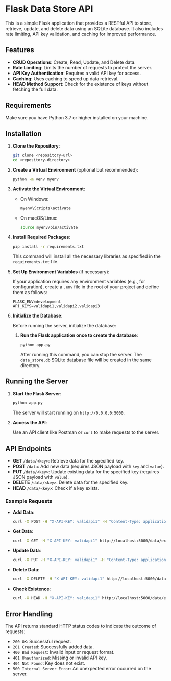 # Flask Data Store API

This is a simple Flask application that provides a RESTful API to store, retrieve, update, and delete data using an SQLite database. It also includes rate limiting, API key validation, and caching for improved performance.

## Features

- **CRUD Operations**: Create, Read, Update, and Delete data.
- **Rate Limiting**: Limits the number of requests to protect the server.
- **API Key Authentication**: Requires a valid API key for access.
- **Caching**: Uses caching to speed up data retrieval.
- **HEAD Method Support**: Check for the existence of keys without fetching the full data.

## Requirements

Make sure you have Python 3.7 or higher installed on your machine.

## Installation

1. **Clone the Repository**:

   ```bash
   git clone <repository-url>
   cd <repository-directory>
   ```

2. **Create a Virtual Environment** (optional but recommended):

   ```bash
   python -m venv myenv
   ```

3. **Activate the Virtual Environment**:

   - On Windows:
     ```bash
     myenv\Scripts\activate
     ```
   - On macOS/Linux:
     ```bash
     source myenv/bin/activate
     ```

4. **Install Required Packages**:

   ```bash
   pip install -r requirements.txt
   ```

   This command will install all the necessary libraries as specified in the `requirements.txt` file.

5. **Set Up Environment Variables** (if necessary):

   If your application requires any environment variables (e.g., for configuration), create a `.env` file in the root of your project and define them as follows:

   ```
   FLASK_ENV=development
   API_KEYS=validapi1,validapi2,validapi3
   ```

6. **Initialize the Database**:

   Before running the server, initialize the database:

   1. **Run the Flask application once to create the database**:
   
      ```bash
      python app.py
      ```

      After running this command, you can stop the server. The `data_store.db` SQLite database file will be created in the same directory.

## Running the Server

1. **Start the Flask Server**:

   ```bash
   python app.py
   ```

   The server will start running on `http://0.0.0.0:5000`.

2. **Access the API**:

   Use an API client like Postman or `curl` to make requests to the server.

## API Endpoints

- **GET** `/data/<key>`: Retrieve data for the specified key.
- **POST** `/data`: Add new data (requires JSON payload with `key` and `value`).
- **PUT** `/data/<key>`: Update existing data for the specified key (requires JSON payload with `value`).
- **DELETE** `/data/<key>`: Delete data for the specified key.
- **HEAD** `/data/<key>`: Check if a key exists.

### Example Requests

- **Add Data**:
  ```bash
  curl -X POST -H "X-API-KEY: validapi1" -H "Content-Type: application/json" -d '{"key": "exampleKey", "value": "exampleValue"}' http://localhost:5000/data
  ```

- **Get Data**:
  ```bash
  curl -X GET -H "X-API-KEY: validapi1" http://localhost:5000/data/exampleKey
  ```

- **Update Data**:
  ```bash
  curl -X PUT -H "X-API-KEY: validapi1" -H "Content-Type: application/json" -d '{"value": "newValue"}' http://localhost:5000/data/exampleKey
  ```

- **Delete Data**:
  ```bash
  curl -X DELETE -H "X-API-KEY: validapi1" http://localhost:5000/data/exampleKey
  ```

- **Check Existence**:
  ```bash
  curl -X HEAD -H "X-API-KEY: validapi1" http://localhost:5000/data/exampleKey
  ```

## Error Handling

The API returns standard HTTP status codes to indicate the outcome of requests:

- `200 OK`: Successful request.
- `201 Created`: Successfully added data.
- `400 Bad Request`: Invalid input or request format.
- `401 Unauthorized`: Missing or invalid API key.
- `404 Not Found`: Key does not exist.
- `500 Internal Server Error`: An unexpected error occurred on the server.
